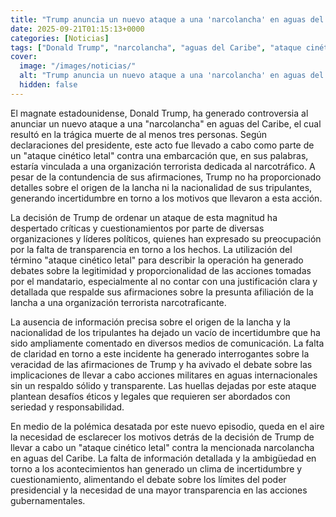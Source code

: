 ```yaml
---
title: "Trump anuncia un nuevo ataque a una 'narcolancha' en aguas del Caribe - hay al menos tres personas muertas"
date: 2025-09-21T01:15:13+0000
categories: [Noticias]
tags: ["Donald Trump", "narcolancha", "aguas del Caribe", "ataque cinético letal", "organización terrorista", "narcotráfico", "incertidumbre."]
cover:
  image: "/images/noticias/"
  alt: "Trump anuncia un nuevo ataque a una 'narcolancha' en aguas del Caribe - hay al menos tres personas muertas"
  hidden: false
---
```


El magnate estadounidense, Donald Trump, ha generado controversia al anunciar un nuevo ataque a una "narcolancha" en aguas del Caribe, el cual resultó en la trágica muerte de al menos tres personas. Según declaraciones del presidente, este acto fue llevado a cabo como parte de un "ataque cinético letal" contra una embarcación que, en sus palabras, estaría vinculada a una organización terrorista dedicada al narcotráfico. A pesar de la contundencia de sus afirmaciones, Trump no ha proporcionado detalles sobre el origen de la lancha ni la nacionalidad de sus tripulantes, generando incertidumbre en torno a los motivos que llevaron a esta acción.

La decisión de Trump de ordenar un ataque de esta magnitud ha despertado críticas y cuestionamientos por parte de diversas organizaciones y líderes políticos, quienes han expresado su preocupación por la falta de transparencia en torno a los hechos. La utilización del término "ataque cinético letal" para describir la operación ha generado debates sobre la legitimidad y proporcionalidad de las acciones tomadas por el mandatario, especialmente al no contar con una justificación clara y detallada que respalde sus afirmaciones sobre la presunta afiliación de la lancha a una organización terrorista narcotraficante.

La ausencia de información precisa sobre el origen de la lancha y la nacionalidad de los tripulantes ha dejado un vacío de incertidumbre que ha sido ampliamente comentado en diversos medios de comunicación. La falta de claridad en torno a este incidente ha generado interrogantes sobre la veracidad de las afirmaciones de Trump y ha avivado el debate sobre las implicaciones de llevar a cabo acciones militares en aguas internacionales sin un respaldo sólido y transparente. Las huellas dejadas por este ataque plantean desafíos éticos y legales que requieren ser abordados con seriedad y responsabilidad.

En medio de la polémica desatada por este nuevo episodio, queda en el aire la necesidad de esclarecer los motivos detrás de la decisión de Trump de llevar a cabo un "ataque cinético letal" contra la mencionada narcolancha en aguas del Caribe. La falta de información detallada y la ambigüedad en torno a los acontecimientos han generado un clima de incertidumbre y cuestionamiento, alimentando el debate sobre los límites del poder presidencial y la necesidad de una mayor transparencia en las acciones gubernamentales.
